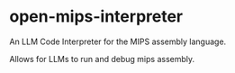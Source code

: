 # open-mips-interpreter

An LLM Code Interpreter for the MIPS assembly language. 

Allows for LLMs to run and debug mips assembly.
